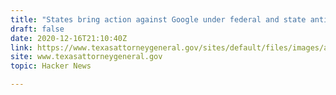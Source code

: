 ```yaml
---
title: "States bring action against Google under federal and state antitrust laws [pdf]"
draft: false
date: 2020-12-16T21:10:40Z
link: https://www.texasattorneygeneral.gov/sites/default/files/images/admin/2020/Press/20201216%20COMPLAINT_REDACTED.pdf?utm_medium=RSS&utm_source=hune
site: www.texasattorneygeneral.gov
topic: Hacker News  

---
```

